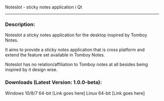 Noteslot - sticky notes application i Qt
********************************

### Description:
Noteslot a sticky notes application for the desktop inspired by Tomboy Notes. 

It aims to provide a sticky notes application that is cross platform and extend the feature set available in Tomboy Notes.

Noteslot has no relation/affiliation to Tomboy notes at all besides being inspired by it design wise.

### Downloads (Latest Version: 1.0.0-beta):
Windows 10/8/7 64-bit  [Link goes here]
Linux 64-bit [Link goes here]